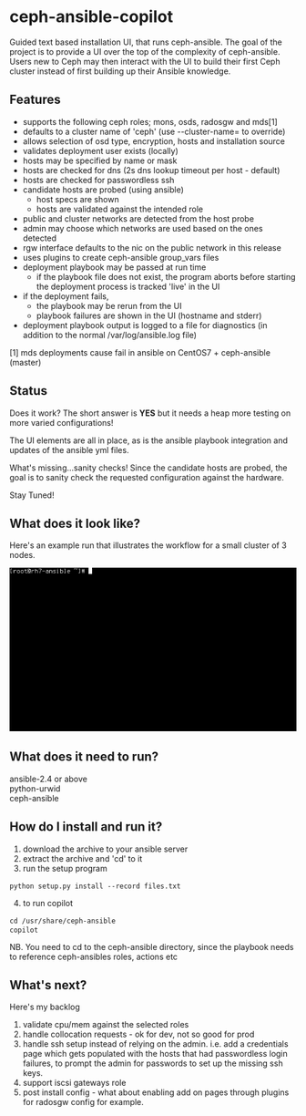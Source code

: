 # ceph-ansible-copilot
Guided text based installation UI, that runs ceph-ansible. The goal of the project is to provide a UI over the top of the complexity of ceph-ansible. Users new to Ceph may then interact with the UI to build their first Ceph cluster instead of first building up their Ansible knowledge.  

## Features  
- supports the following ceph roles; mons, osds, radosgw and mds[1] 
- defaults to a cluster name of 'ceph' (use --cluster-name=<wah> to override)
- allows selection of osd type, encryption, hosts and installation source
- validates deployment user exists (locally)
- hosts may be specified by name or mask
- hosts are checked for dns (2s dns lookup timeout per host - default)
- hosts are checked for passwordless ssh
- candidate hosts are probed (using ansible)
  - host specs are shown
  - hosts are validated against the intended role
- public and cluster networks are detected from the host probe
- admin may choose which networks are used based on the ones detected  
- rgw interface defaults to the nic on the public network in this release  
- uses plugins to create ceph-ansible group_vars files
- deployment playbook may be passed at run time
  - if the playbook file does not exist, the program aborts before starting
the deployment process is tracked 'live' in the UI
- if the deployment fails,
  - the playbook may be rerun from the UI
  - playbook failures are shown in the UI (hostname and stderr)
- deployment playbook output is logged to a file for diagnostics (in addition
to the normal /var/log/ansible.log file)  

[1] mds deployments cause fail in ansible on CentOS7 + ceph-ansible (master)

## Status
Does it work? The short answer is **YES** but it needs a heap more testing on more varied configurations!

The UI elements are all in place, as is the ansible playbook integration and updates of the ansible yml files.  

What's missing...sanity checks! Since the candidate hosts are probed, the goal is to sanity check the requested configuration against the hardware.

Stay Tuned!

## What does it look like?
Here's an example run that illustrates the workflow for a small cluster of 3 nodes.  
  
![copilot in action](copilot.gif)


## What does it need to run?
ansible-2.4 or above  
python-urwid  
ceph-ansible 

## How do I install and run it?
1. download the archive to your ansible server  
2. extract the archive and 'cd' to it  
3. run the setup program  
```
python setup.py install --record files.txt  
```  
4. to run copilot
```
cd /usr/share/ceph-ansible  
copilot
``` 
NB. You need to cd to the ceph-ansible directory, since the playbook needs to reference ceph-ansibles roles, actions etc  

## What's next?  
Here's my backlog  
1. validate cpu/mem against the selected roles
2. handle collocation requests - ok for dev, not so good for prod  
3. handle ssh setup instead of relying on the admin. i.e. add a credentials page which gets populated with the hosts that had passwordless login failures, to prompt the admin for passwords to set up the missing ssh keys.  
4. support iscsi gateways role  
5. post install config - what about enabling add on pages through plugins for radosgw config for example.  

